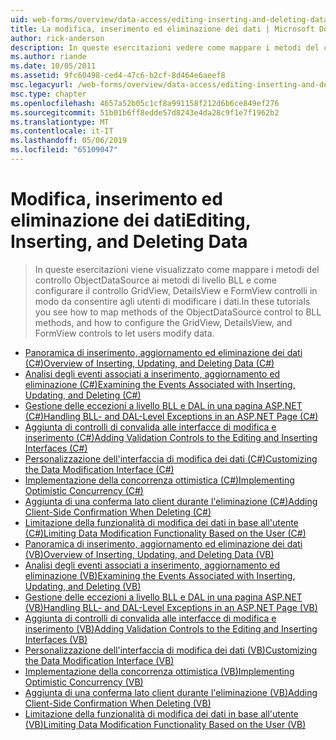 ```yaml
---
uid: web-forms/overview/data-access/editing-inserting-and-deleting-data/index
title: La modifica, inserimento ed eliminazione dei dati | Microsoft Docs
author: rick-anderson
description: In queste esercitazioni vedere come mappare i metodi del controllo ObjectDataSource ai metodi di livello BLL e come configurare il controllo GridView, DetailsView e FormView co...
ms.author: riande
ms.date: 10/05/2011
ms.assetid: 9fc60498-ced4-47c6-b2cf-8d464e6aeef8
msc.legacyurl: /web-forms/overview/data-access/editing-inserting-and-deleting-data
msc.type: chapter
ms.openlocfilehash: 4657a52b05c1cf8a991158f212d6b6ce849ef276
ms.sourcegitcommit: 51b01b6ff8edde57d8243e4da28c9f1e7f1962b2
ms.translationtype: MT
ms.contentlocale: it-IT
ms.lasthandoff: 05/06/2019
ms.locfileid: "65109047"
---
```

# <a name="editing-inserting-and-deleting-data"></a><span data-ttu-id="a1f83-103">Modifica, inserimento ed eliminazione dei dati</span><span class="sxs-lookup"><span data-stu-id="a1f83-103">Editing, Inserting, and Deleting Data</span></span>

> <span data-ttu-id="a1f83-104">In queste esercitazioni viene visualizzato come mappare i metodi del controllo ObjectDataSource ai metodi di livello BLL e come configurare il controllo GridView, DetailsView e FormView controlli in modo da consentire agli utenti di modificare i dati.</span><span class="sxs-lookup"><span data-stu-id="a1f83-104">In these tutorials you see how to map methods of the ObjectDataSource control to BLL methods, and how to configure the GridView, DetailsView, and FormView controls to let users modify data.</span></span>

- [<span data-ttu-id="a1f83-105">Panoramica di inserimento, aggiornamento ed eliminazione dei dati (C#)</span><span class="sxs-lookup"><span data-stu-id="a1f83-105">Overview of Inserting, Updating, and Deleting Data (C#)</span></span>](an-overview-of-inserting-updating-and-deleting-data-cs.md)
- [<span data-ttu-id="a1f83-106">Analisi degli eventi associati a inserimento, aggiornamento ed eliminazione (C#)</span><span class="sxs-lookup"><span data-stu-id="a1f83-106">Examining the Events Associated with Inserting, Updating, and Deleting (C#)</span></span>](examining-the-events-associated-with-inserting-updating-and-deleting-cs.md)
- [<span data-ttu-id="a1f83-107">Gestione delle eccezioni a livello BLL e DAL in una pagina ASP.NET (C#)</span><span class="sxs-lookup"><span data-stu-id="a1f83-107">Handling BLL- and DAL-Level Exceptions in an ASP.NET Page (C#)</span></span>](handling-bll-and-dal-level-exceptions-in-an-asp-net-page-cs.md)
- [<span data-ttu-id="a1f83-108">Aggiunta di controlli di convalida alle interfacce di modifica e inserimento (C#)</span><span class="sxs-lookup"><span data-stu-id="a1f83-108">Adding Validation Controls to the Editing and Inserting Interfaces (C#)</span></span>](adding-validation-controls-to-the-editing-and-inserting-interfaces-cs.md)
- [<span data-ttu-id="a1f83-109">Personalizzazione dell'interfaccia di modifica dei dati (C#)</span><span class="sxs-lookup"><span data-stu-id="a1f83-109">Customizing the Data Modification Interface (C#)</span></span>](customizing-the-data-modification-interface-cs.md)
- [<span data-ttu-id="a1f83-110">Implementazione della concorrenza ottimistica (C#)</span><span class="sxs-lookup"><span data-stu-id="a1f83-110">Implementing Optimistic Concurrency (C#)</span></span>](implementing-optimistic-concurrency-cs.md)
- [<span data-ttu-id="a1f83-111">Aggiunta di una conferma lato client durante l'eliminazione (C#)</span><span class="sxs-lookup"><span data-stu-id="a1f83-111">Adding Client-Side Confirmation When Deleting (C#)</span></span>](adding-client-side-confirmation-when-deleting-cs.md)
- [<span data-ttu-id="a1f83-112">Limitazione della funzionalità di modifica dei dati in base all'utente (C#)</span><span class="sxs-lookup"><span data-stu-id="a1f83-112">Limiting Data Modification Functionality Based on the User (C#)</span></span>](limiting-data-modification-functionality-based-on-the-user-cs.md)
- [<span data-ttu-id="a1f83-113">Panoramica di inserimento, aggiornamento ed eliminazione dei dati (VB)</span><span class="sxs-lookup"><span data-stu-id="a1f83-113">Overview of Inserting, Updating, and Deleting Data (VB)</span></span>](an-overview-of-inserting-updating-and-deleting-data-vb.md)
- [<span data-ttu-id="a1f83-114">Analisi degli eventi associati a inserimento, aggiornamento ed eliminazione (VB)</span><span class="sxs-lookup"><span data-stu-id="a1f83-114">Examining the Events Associated with Inserting, Updating, and Deleting (VB)</span></span>](examining-the-events-associated-with-inserting-updating-and-deleting-vb.md)
- [<span data-ttu-id="a1f83-115">Gestione delle eccezioni a livello BLL e DAL in una pagina ASP.NET (VB)</span><span class="sxs-lookup"><span data-stu-id="a1f83-115">Handling BLL- and DAL-Level Exceptions in an ASP.NET Page (VB)</span></span>](handling-bll-and-dal-level-exceptions-in-an-asp-net-page-vb.md)
- [<span data-ttu-id="a1f83-116">Aggiunta di controlli di convalida alle interfacce di modifica e inserimento (VB)</span><span class="sxs-lookup"><span data-stu-id="a1f83-116">Adding Validation Controls to the Editing and Inserting Interfaces (VB)</span></span>](adding-validation-controls-to-the-editing-and-inserting-interfaces-vb.md)
- [<span data-ttu-id="a1f83-117">Personalizzazione dell'interfaccia di modifica dei dati (VB)</span><span class="sxs-lookup"><span data-stu-id="a1f83-117">Customizing the Data Modification Interface (VB)</span></span>](customizing-the-data-modification-interface-vb.md)
- [<span data-ttu-id="a1f83-118">Implementazione della concorrenza ottimistica (VB)</span><span class="sxs-lookup"><span data-stu-id="a1f83-118">Implementing Optimistic Concurrency (VB)</span></span>](implementing-optimistic-concurrency-vb.md)
- [<span data-ttu-id="a1f83-119">Aggiunta di una conferma lato client durante l'eliminazione (VB)</span><span class="sxs-lookup"><span data-stu-id="a1f83-119">Adding Client-Side Confirmation When Deleting (VB)</span></span>](adding-client-side-confirmation-when-deleting-vb.md)
- [<span data-ttu-id="a1f83-120">Limitazione della funzionalità di modifica dei dati in base all'utente (VB)</span><span class="sxs-lookup"><span data-stu-id="a1f83-120">Limiting Data Modification Functionality Based on the User (VB)</span></span>](limiting-data-modification-functionality-based-on-the-user-vb.md)

